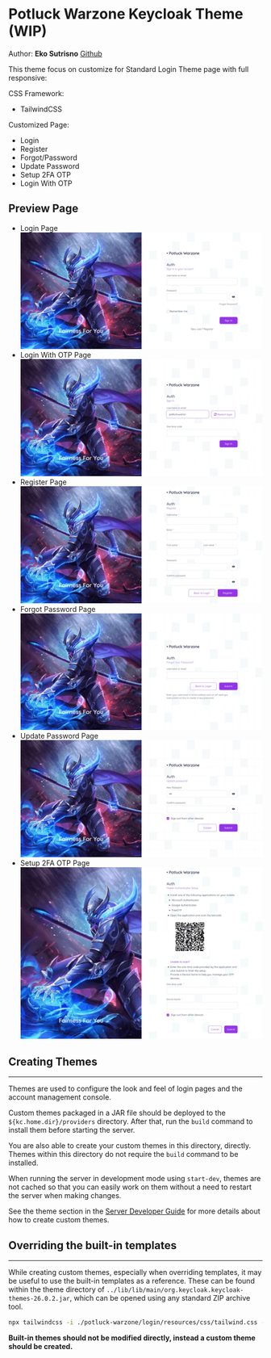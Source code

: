 # Potluck Warzone Keycloak Theme (WIP)

Author: **Eko Sutrisno** [Github](https://github.com/ekosutrisno)

This theme focus on customize for Standard Login Theme page with full responsive:

CSS Framework:

- TailwindCSS

Customized Page:

- Login
- Register
- Forgot/Password
- Update Password
- Setup 2FA OTP
- Login With OTP

## Preview Page

- Login Page
![Login Page](./public/login_page.webp)
- Login With OTP Page
![Login Page](./public/input_otp_page.webp)
- Register Page
![Login Page](./public/register_page.webp)
- Forgot Password Page
![Login Page](./public/forgot_password_page.webp)
- Update Password Page
![Login Page](./public/update_password_page.webp)
- Setup 2FA OTP Page
![Login Page](./public/setup_otp_page.webp)

## Creating Themes

---

Themes are used to configure the look and feel of login pages and the account management console.

Custom themes packaged in a JAR file should be deployed to the `${kc.home.dir}/providers` directory. After that, run
the `build` command to install them before starting the server.

You are also able to create your custom themes in this directory, directly. Themes within this directory do not require
the `build` command to be installed.

When running the server in development mode using `start-dev`, themes are not cached so that you can easily work on them without a need to restart
the server when making changes.

See the theme section in the [Server Developer Guide](https://www.keycloak.org/docs/latest/server_development/#_themes) for more details about how to create custom themes.

## Overriding the built-in templates

---

While creating custom themes, especially when overriding templates, it may be useful to use the built-in templates as
a reference. These can be found within the theme directory of `../lib/lib/main/org.keycloak.keycloak-themes-26.0.2.jar`, which can be opened using any
standard ZIP archive tool.

```sh
npx tailwindcss -i ./potluck-warzone/login/resources/css/tailwind.css -o ./potluck-warzone/login/resources/css/styles.css --watch
```

**Built-in themes should not be modified directly, instead a custom theme should be created.**

